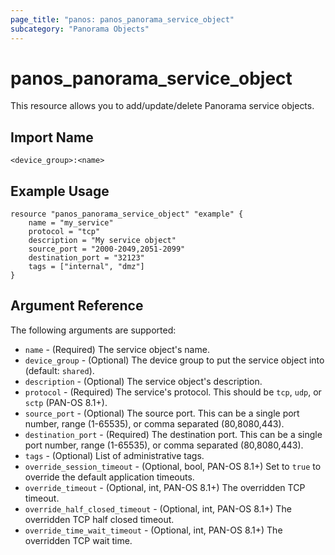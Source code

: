 ```yaml
---
page_title: "panos: panos_panorama_service_object"
subcategory: "Panorama Objects"
---
```


# panos_panorama_service_object

This resource allows you to add/update/delete Panorama service objects.


## Import Name

```
<device_group>:<name>
```


## Example Usage

```hcl
resource "panos_panorama_service_object" "example" {
    name = "my_service"
    protocol = "tcp"
    description = "My service object"
    source_port = "2000-2049,2051-2099"
    destination_port = "32123"
    tags = ["internal", "dmz"]
}
```

## Argument Reference

The following arguments are supported:

* `name` - (Required) The service object's name.
* `device_group` - (Optional) The device group to put the service object into
  (default: `shared`).
* `description` - (Optional) The service object's description.
* `protocol` - (Required) The service's protocol.  This should be `tcp`,
  `udp`, or `sctp` (PAN-OS 8.1+).
* `source_port` - (Optional) The source port.  This can be a single port
  number, range (1-65535), or comma separated (80,8080,443).
* `destination_port` - (Required) The destination port.  This can be a single
  port number, range (1-65535), or comma separated (80,8080,443).
* `tags` - (Optional) List of administrative tags.
* `override_session_timeout` - (Optional, bool, PAN-OS 8.1+) Set to `true` to
  override the default application timeouts.
* `override_timeout` - (Optional, int, PAN-OS 8.1+) The overridden TCP timeout.
* `override_half_closed_timeout` - (Optional, int, PAN-OS 8.1+) The overridden
  TCP half closed timeout.
* `override_time_wait_timeout` - (Optional, int, PAN-OS 8.1+) The overridden
  TCP wait time.
